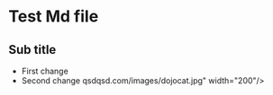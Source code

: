 # Test Md file

## Sub title
- First change
- Second change
qsdqsd.com/images/dojocat.jpg" width="200"/>